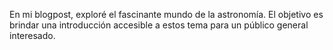 En mi blogpost, exploré el fascinante mundo de la astronomía. El objetivo es brindar una introducción accesible a estos tema para un público general interesado.